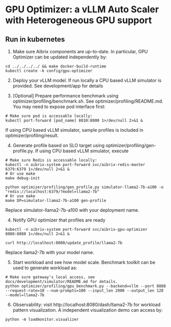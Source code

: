 # GPU Optimizer: a vLLM Auto Scaler with Heterogeneous GPU support

## Run in kubernetes

1. Make sure Aibrix components are up-to-date. In particular, GPU Optimizer can be updated independently by:
```shell
cd ../../../../ && make docker-build-runtime
kubectl create -k config/gpu-optimizer
```

2. Deploy your vLLM model. If run locally a CPU based vLLM simulator is provided. See development/app for details

3. [Optional] Prepare performance benchmark using optimizer/profiling/benchmark.sh. See optimizer/profiling/README.md. You may need to expose pod interface first:
```shell
# Make sure pod is accessable locally:
kubectl port-forward [pod_name] 8010:8000 1>/dev/null 2>&1 &
```

If using CPU based vLLM simulator, sample profiles is included in optimizer/profiling/result.

4. Generate profile based on SLO target using optimizer/profiling/gen-profile.py. If using CPU based vLLM simulator, execute
```shell
# Make sure Redis is accessable locally:
kubectl -n aibrix-system port-forward svc/aibrix-redis-master 6379:6379 1>/dev/null 2>&1 &
# Or use make
make debug-init

python optimizer/profiling/gen_profile.py simulator-llama2-7b-a100 -o "redis://localhost:6379/?model=llama2-7b"
# Or use make
make DP=simulator-llama2-7b-a100 gen-profile
```
Replace simulator-llama2-7b-a100 with your deployment name.

4. Notify GPU optimizer that profiles are ready
```shell
kubectl -n aibrix-system port-forward svc/aibrix-gpu-optimizer 8080:8080 1>/dev/null 2>&1 &

curl http://localhost:8080/update_profile/llama2-7b
```
Replace llama2-7b with your model name.


5. Start workload and see how model scale. Benchmark toolkit can be used to generate workload as:
```shell
# Make sure gateway's local access, see docs/development/simulator/README.md for details.
python optimizer/profiling/gpu_benchmark.py --backend=vllm --port 8888 --request-rate=10 --num-prompts=100 --input_len 2000 --output_len 128 --model=llama2-7b
```

6. Observability: visit http://localhost:8080/dash/llama2-7b for workload pattern visualization. A independent visualization demo can access by:
```
python -m loadmonitor.visualizer
```